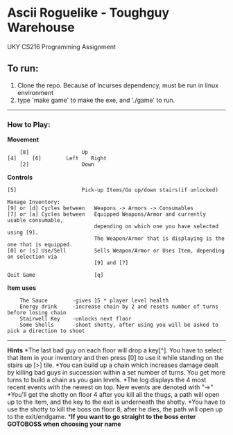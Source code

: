 Ascii Roguelike - Toughguy Warehouse
========
UKY CS216 Programming Assignment
## To run:
1. Clone the repo. Because of lncurses dependency, must be run in linux environment
2. type 'make game' to make the exe, and './game' to run.
 
---
### How to Play:

**Movement**
```
    [8]					Up
[4]     [6]	       Left    Right
    [2]					Down
```

**Controls**
```
[5] 		  			Pick-up Items/Go up/down stairs(if unlocked)

Manage Inventory: 
[9] or [d] Cycles between	Weapons -> Armors -> Consumables
[7] or [a] Cycles between	Equipped Weapons/Armor and currently usable consumable,
							depending on which one you have selected using [9].
							The Weapon/Armor that is displaying is the one that is equipped.
[0] or [s] Use/Sell			Sells Weapon/Armor or Uses Item, depending on selection via 
							[9] and	[7]

Quit Game	  				[q]
```
**Item uses**
```
	The Sauce	 	 -gives 15 * player level health
	Energy drink	 -increase chain by 2 and resets number of turns before losing chain
	Stairwell Key	 -unlocks next floor
	Some Shells  	 -shoot shotty, after using you will be asked to pick a direction to shoot
```
---
**Hints**
*The last bad guy on each floor will drop a key[^]. You have to select that item in your inventory and then press [0] to use it while standing on the stairs up [>] tile.
*You can build up a chain which increases damage dealt by killing bad guys in succession within a set number of turns. You get more turns to build a chain as you gain levels.
*The log displays the 4 most recent events with the newest on top. New events are denoted with "->"
*You'll get the shotty on floor 4 after you kill all the thugs, a path will open up to the item, and the key to the exit is underneath the shotty.
*You have to use the shotty to kill the boss on floor 8, after he dies, the path will open up to the exit/endgame.
*<b>If you want to go straight to the boss enter GOTOBOSS when choosing your name</b>
		

